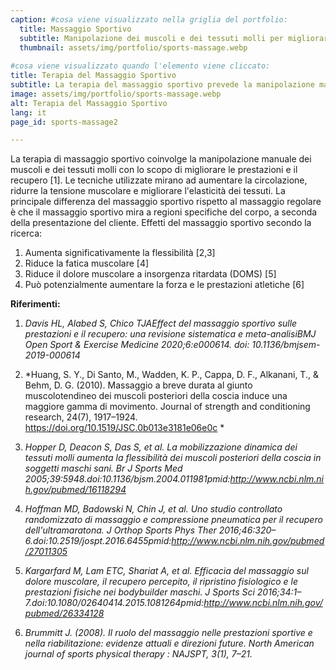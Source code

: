 ```yaml
---
caption: #cosa viene visualizzato nella griglia del portfolio:
  title: Massaggio Sportivo
  subtitle: Manipolazione dei muscoli e dei tessuti molli per migliorare le prestazioni e il recupero
  thumbnail: assets/img/portfolio/sports-massage.webp
  
#cosa viene visualizzato quando l'elemento viene cliccato:
title: Terapia del Massaggio Sportivo
subtitle: La terapia del massaggio sportivo prevede la manipolazione manuale dei muscoli e dei tessuti molli con lo scopo di migliorare le prestazioni e il recupero [1]. Le tecniche utilizzate mirano a migliorare la circolazione, ridurre la tensione muscolare e migliorare l'elasticità dei tessuti. La principale differenza del massaggio sportivo rispetto al massaggio regolare è che il massaggio sportivo si concentra su regioni specifiche del corpo, a seconda della presentazione del cliente.
image: assets/img/portfolio/sports-massage.webp
alt: Terapia del Massaggio Sportivo
lang: it
page_id: sports-massage2

---
```

La terapia di massaggio sportivo coinvolge la manipolazione manuale dei muscoli e dei tessuti molli con lo scopo di migliorare le prestazioni e il recupero [1]. Le tecniche utilizzate mirano ad aumentare la circolazione, ridurre la tensione muscolare e migliorare l'elasticità dei tessuti. La principale differenza del massaggio sportivo rispetto al massaggio regolare è che il massaggio sportivo mira a regioni specifiche del corpo, a seconda della presentazione del cliente.
Effetti del massaggio sportivo secondo la ricerca:
1. Aumenta significativamente la flessibilità [2,3]
2. Riduce la fatica muscolare [4]
3. Riduce il dolore muscolare a insorgenza ritardata (DOMS) [5]
4. Può potenzialmente aumentare la forza e le prestazioni atletiche [6]


**Riferimenti:**
1. *Davis HL, Alabed S, Chico TJAEffect del massaggio sportivo sulle prestazioni e il recupero: una revisione sistematica e meta-analisiBMJ Open Sport & Exercise Medicine 2020;6:e000614. doi: 10.1136/bmjsem-2019-000614*

2. *Huang, S. Y., Di Santo, M., Wadden, K. P., Cappa, D. F., Alkanani, T., & Behm, D. G. (2010). Massaggio a breve durata al giunto muscolotendineo dei muscoli posteriori della coscia induce una maggiore gamma di movimento. Journal of strength and conditioning research, 24(7), 1917–1924. https://doi.org/10.1519/JSC.0b013e3181e06e0c  *

3. *Hopper D, Deacon S, Das S, et al. La mobilizzazione dinamica dei tessuti molli aumenta la flessibilità dei muscoli posteriori della coscia in soggetti maschi sani. Br J Sports Med 2005;39:5948.doi:10.1136/bjsm.2004.011981pmid:http://www.ncbi.nlm.nih.gov/pubmed/16118294*  

4. *Hoffman MD, Badowski N, Chin J, et al. Uno studio controllato randomizzato di massaggio e compressione pneumatica per il recupero dell'ultramaratona. J Orthop Sports Phys Ther 2016;46:320–6.doi:10.2519/jospt.2016.6455pmid:http://www.ncbi.nlm.nih.gov/pubmed/27011305*  

5. *Kargarfard M, Lam ETC, Shariat A, et al. Efficacia del massaggio sul dolore muscolare, il recupero percepito, il ripristino fisiologico e le prestazioni fisiche nei bodybuilder maschi. J Sports Sci 2016;34:1–7.doi:10.1080/02640414.2015.1081264pmid:http://www.ncbi.nlm.nih.gov/pubmed/26334128*  

6. *Brummitt J. (2008). Il ruolo del massaggio nelle prestazioni sportive e nella riabilitazione: evidenze attuali e direzioni future. North American journal of sports physical therapy : NAJSPT, 3(1), 7–21.*